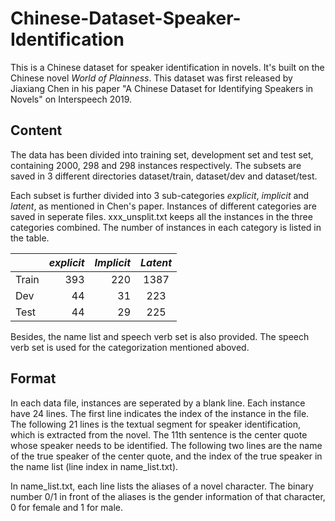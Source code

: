 # Chinese-Dataset-Speaker-Identification
This is a Chinese dataset for speaker identification in novels. It's built on the Chinese novel *World of Plainness*.
This dataset was first released by Jiaxiang Chen in his paper "A Chinese Dataset for Identifying Speakers in Novels" on Interspeech 2019. 

## Content
The data has been divided into training set, development set and test set, containing 2000, 298 and 298 instances respectively. The subsets are saved in 3 different directories dataset/train, dataset/dev and dataset/test.

Each subset is further divided into 3 sub-categories *explicit*, *implicit* and *latent*, as mentioned in Chen's paper. Instances of different categories are saved in seperate files. xxx_unsplit.txt keeps all the instances in the three categories combined. The number of instances in each category is listed in the table. 

|     |*explicit*|*Implicit*|*Latent*|
|-----|------:   | -----:   | :----: |
|Train|  393     |  220     |  1387  |
|Dev  |  44      |  31      |  223   |
|Test |  44      |  29      |  225   |

Besides, the name list and speech verb set is also provided. The speech verb set is used for the categorization mentioned aboved.

## Format
In each data file, instances are seperated by a blank line. Each instance have 24 lines. The first line indicates the index of the instance in the file. The following 21 lines is the textual segment for speaker identification, which is extracted from the novel. The 11th sentence is the center quote whose speaker needs to be identified. The following two lines are the name of the true speaker of the center quote, and the index of the true speaker in the name list (line index in name_list.txt).

In name_list.txt, each line lists the aliases of a novel character. The binary number 0/1 in front of the aliases is the gender information of that character, 0 for female and 1 for male.
